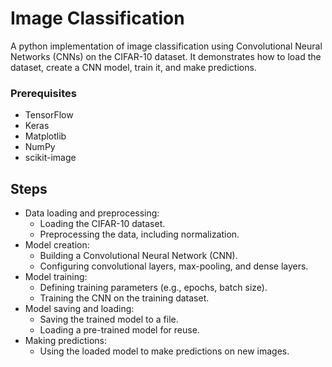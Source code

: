 # Image Classification
A python implementation of image classification using Convolutional Neural Networks (CNNs) on the CIFAR-10 dataset. It demonstrates how to load the dataset, create a CNN model, train it, and make predictions.
### Prerequisites
- TensorFlow
- Keras
- Matplotlib
- NumPy
- scikit-image
## Steps
* Data loading and preprocessing:
  * Loading the CIFAR-10 dataset.
  * Preprocessing the data, including normalization.
* Model creation:
  * Building a Convolutional Neural Network (CNN).
  * Configuring convolutional layers, max-pooling, and dense layers.
* Model training:
  * Defining training parameters (e.g., epochs, batch size).
  * Training the CNN on the training dataset.
* Model saving and loading:
  * Saving the trained model to a file.
  * Loading a pre-trained model for reuse.
* Making predictions:
  * Using the loaded model to make predictions on new images.
